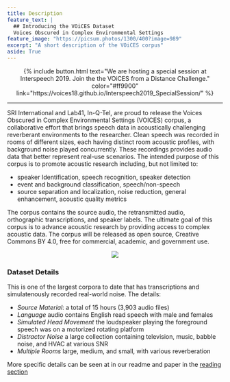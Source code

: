 ```yaml
---
title: Description
feature_text: |
  ## Introducing the VOiCES Dataset
  Voices Obscured in Complex Environmental Settings
feature_image: "https://picsum.photos/1300/400?image=989"
excerpt: "A short description of the VOiCES corpus"
aside: True
---
```


<center>{% include button.html text="We are hosting a special session at Interspeech 2019.  
Join the the VOiCES from a Distance Challenge." color="#ff9900" link="https://voices18.github.io/Interspeech2019_SpecialSession/" %} </center>  

---
SRI International and Lab41, In-Q-Tel, are proud to release the Voices Obscured in Complex Environmental Settings (VOICES) corpus, a collaborative effort that brings speech data in acoustically challenging reverberant environments to the researcher. Clean speech was recorded in rooms of different sizes, each having distinct room acoustic profiles, with background noise played concurrently. These recordings provides audio data that better represent real-use scenarios. The intended purpose of this corpus is to promote acoustic research including, but not limited to:

- speaker Identification, speech recognition, speaker detection
- event and background classification, speech/non-speech
- source separation and localization, noise reduction, general enhancement, acoustic quality metrics

The corpus contains the source audio, the retransmitted audio, orthographic transcriptions, and speaker labels. The ultimate goal of this corpus is to advance acoustic research by providing access to complex acoustic data. The corpus will be released as open source, Creative Commons BY 4.0, free for commercial, academic, and government use.

<p align="center"><img src="https://images-puremix.akamaized.net/cache/pmmodalimages/images/interface/images_articles/2013_10_08_mic_shootouts/3_mics_300_300.jpg"></p>

### Dataset Details

This is one of the largest corpora to date that has transcriptions and simulatenously recorded real-world noise. The details:

- *Source Material*: a total of 15 hours (3,903 audio files)
- *Language* audio contains English read speech with male and females
- *Simulated Head Movement* the loudspeaker playing the foreground speech was on a motorized rotating platform
- *Distractor Noise* a large collection containing television, music, babble noise, and HVAC at various SNR
- *Multiple Rooms* large, medium, and small, with various reverberation

More specific details can be seen at in our readme and paper in the [reading section](/reading)

